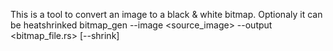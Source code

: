 This is a tool to convert an image to a black & white bitmap.
Optionaly it can be heatshrinked
bitmap_gen  --image <source_image>  --output <bitmap_file.rs> [--shrink]

